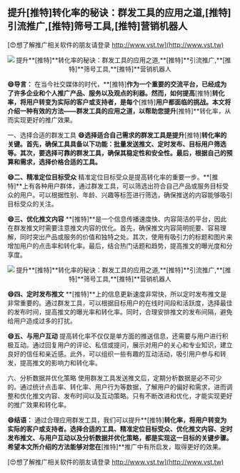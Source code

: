 ## **提升**[推特]**转化率的秘诀：群发工具的应用之道,**[推特]**引流推广,**[推特]**筛号工具,**[推特]**营销机器人**

[😍想了解推广相关软件的朋友请登录 http://www.vst.tw](http://www.vst.tw)

 <center><img src="https://vst.tw/MP4/tuiguang/png/4.png" alt="提升**[推特]**转化率的秘诀：群发工具的应用之道,**[推特]**引流推广,**[推特]**筛号工具,**[推特]**营销机器人"></center>

**😄导言：**
在当今社交媒体的时代，**[推特]**作为一个重要的交流平台，已经成为了许多企业和个人推广产品、服务以及观点的利器。然而，如何提高**[推特]**转化率，将用户转变为实际的客户或支持者，是每个**[推特]**用户都面临的挑战。本文将介绍一种有效的方法——群发工具的应用之道，以帮助您提升**[推特]**转化率，从而实现更好的推广效果。

一、选择合适的群发工具
**😄选择适合自己需求的群发工具是提升**[推特]**转化率的关键。首先，确保工具具备以下功能：批量发送推文、定时发布、目标用户筛选等。其次，要选择可靠的群发工具，确保其稳定性和安全性。最后，根据自己的预算和需求，选择价格合适的工具。**

**😄二、精准定位目标受众**
精准定位目标受众是提高转化率的重要一步。**[推特]**上有各种用户群体，通过群发工具，可以筛选出符合自己产品或服务目标受众的用户。可以根据性别、年龄、兴趣等标签进行筛选，确保推送的内容能够吸引目标受众的关注。

**😄三、优化推文内容**
**[推特]**是一个信息传播速度快、内容简洁的平台，因此在群发推文时需要注意推文内容的优化。首先，确保推文内容简明扼要、容易理解，同时突出产品或服务的价值和独特之处。其次，使用有吸引力的标题和图片来增加用户的点击率和转化率。最后，结合热门话题和趋势，提高推文的曝光度和分享度。

 <center><img src="https://vst.tw/MP4/tuiguang/png/0.png" alt="提升**[推特]**转化率的秘诀：群发工具的应用之道,**[推特]**引流推广,**[推特]**筛号工具,**[推特]**营销机器人"></center>

**😄四、定时发布推文**
**[推特]**上的信息更新速度非常快，所以定时发布推文是非常重要的。通过群发工具，可以根据目标用户的在线时间段和活跃度，选择最佳的发布时间，提高推文的曝光率和转化率。同时，合理安排推文的发布间隔，避免给用户造成过多的打扰。

**😄五、与用户互动**
提高转化率不仅仅是单方面的推送信息，还需要与用户进行积极互动。通过回复用户的评论、私信或提问，展示对用户的关心和专业知识，建立良好的信任和亲近感。此外，可以组织一些有趣的互动活动，吸引用户参与和转发，提高推文的影响力和转化率。

六、分析数据并优化策略
使用群发工具发送推文后，定期分析数据是必不可少的。通过统计点击率、转化率、用户行为等数据，了解用户的偏好和需求，进而调整和优化推文内容、发布时间以及互动策略。只有不断改进和优化，才能实现更好的推广效果和转化率。

**😄结语：**
通过合理应用群发工具，我们可以提升**[推特]**转化率，将用户转变为实际的客户或支持者。选择合适的工具、精准定位目标受众、优化推文内容、定时发布推文、与用户互动以及分析数据并优化策略，都是实现这一目标的关键步骤。希望本文所介绍的方法能够对您在**[推特]**推广中有所启发，取得更好的效果。

[😍想了解推广相关软件的朋友请登录 http://www.vst.tw](http://www.vst.tw)



